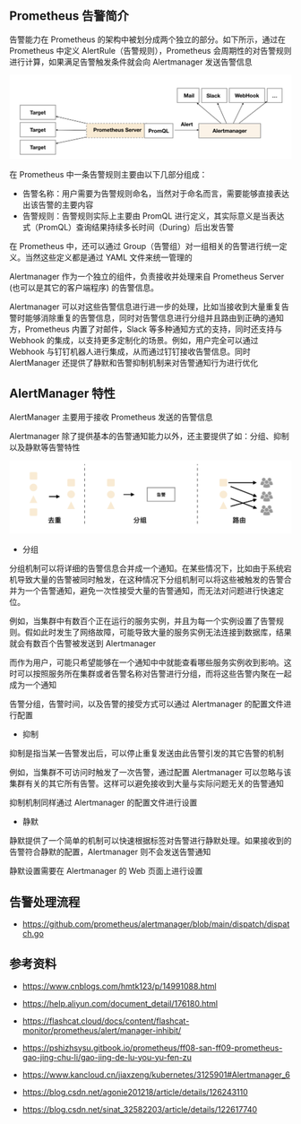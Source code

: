 ## Prometheus 告警简介

告警能力在 Prometheus 的架构中被划分成两个独立的部分。如下所示，通过在 Prometheus 中定义 AlertRule（告警规则），Prometheus 会周期性的对告警规则进行计算，如果满足告警触发条件就会向 Alertmanager 发送告警信息

![image-20240318231109059](.assets/AlertManager简介/image-20240318231109059.png)

在 Prometheus 中一条告警规则主要由以下几部分组成：

- 告警名称：用户需要为告警规则命名，当然对于命名而言，需要能够直接表达出该告警的主要内容
- 告警规则：告警规则实际上主要由 PromQL 进行定义，其实际意义是当表达式（PromQL）查询结果持续多长时间（During）后出发告警

在 Prometheus 中，还可以通过 Group（告警组）对一组相关的告警进行统一定义。当然这些定义都是通过 YAML 文件来统一管理的

Alertmanager 作为一个独立的组件，负责接收并处理来自 Prometheus Server (也可以是其它的客户端程序) 的告警信息。

Alertmanager 可以对这些告警信息进行进一步的处理，比如当接收到大量重复告警时能够消除重复的告警信息，同时对告警信息进行分组并且路由到正确的通知方，Prometheus 内置了对邮件，Slack 等多种通知方式的支持，同时还支持与 Webhook 的集成，以支持更多定制化的场景。例如，用户完全可以通过 Webhook 与钉钉机器人进行集成，从而通过钉钉接收告警信息。同时 AlertManager 还提供了静默和告警抑制机制来对告警通知行为进行优化

## AlertManager 特性

AlertManager 主要用于接收 Prometheus 发送的告警信息

Alertmanager 除了提供基本的告警通知能力以外，还主要提供了如：分组、抑制以及静默等告警特性

![image-20240318231320537](.assets/AlertManager简介/image-20240318231320537.png)

- 分组

分组机制可以将详细的告警信息合并成一个通知。在某些情况下，比如由于系统宕机导致大量的告警被同时触发，在这种情况下分组机制可以将这些被触发的告警合并为一个告警通知，避免一次性接受大量的告警通知，而无法对问题进行快速定位。

例如，当集群中有数百个正在运行的服务实例，并且为每一个实例设置了告警规则。假如此时发生了网络故障，可能导致大量的服务实例无法连接到数据库，结果就会有数百个告警被发送到 Alertmanager

而作为用户，可能只希望能够在一个通知中中就能查看哪些服务实例收到影响。这时可以按照服务所在集群或者告警名称对告警进行分组，而将这些告警内聚在一起成为一个通知

告警分组，告警时间，以及告警的接受方式可以通过 Alertmanager 的配置文件进行配置

- 抑制

抑制是指当某一告警发出后，可以停止重复发送由此告警引发的其它告警的机制

例如，当集群不可访问时触发了一次告警，通过配置 Alertmanager 可以忽略与该集群有关的其它所有告警。这样可以避免接收到大量与实际问题无关的告警通知

抑制机制同样通过 Alertmanager 的配置文件进行设置

- 静默

静默提供了一个简单的机制可以快速根据标签对告警进行静默处理。如果接收到的告警符合静默的配置，Alertmanager 则不会发送告警通知

静默设置需要在 Alertmanager 的 Web 页面上进行设置

## 告警处理流程

- <https://github.com/prometheus/alertmanager/blob/main/dispatch/dispatch.go>

## 参考资料

- <https://www.cnblogs.com/hmtk123/p/14991088.html>
- <https://help.aliyun.com/document_detail/176180.html>
- <https://flashcat.cloud/docs/content/flashcat-monitor/prometheus/alert/manager-inhibit/>

- <https://pshizhsysu.gitbook.io/prometheus/ff08-san-ff09-prometheus-gao-jing-chu-li/gao-jing-de-lu-you-yu-fen-zu>

- <https://www.kancloud.cn/jiaxzeng/kubernetes/3125901#Alertmanager_6>

- <https://blog.csdn.net/agonie201218/article/details/126243110>

- <https://blog.csdn.net/sinat_32582203/article/details/122617740>
